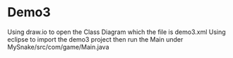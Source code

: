 # Demo3
Using draw.io to open the Class Diagram which the file is demo3.xml
Using eclipse to import the demo3 project then run the Main under MySnake/src/com/game/Main.java
